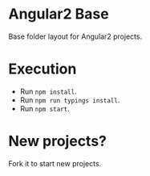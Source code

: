 # Angular2 Base

Base folder layout for Angular2 projects.

# Execution

- Run `npm install`.
- Run `npm run typings install`.
- Run `npm start`.

# New projects?

Fork it to start new projects.

